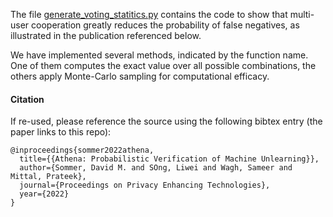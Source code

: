 The file [generate_voting_statitics.py](generate_voting_statitics.py) contains the code to show that multi-user cooperation greatly reduces the probability of false negatives, as illustrated in the publication referenced below.

We have implemented several methods, indicated by the function name. One of them computes the exact value over all possible combinations, the others apply Monte-Carlo sampling for computational efficacy. 

#### Citation

If re-used, please reference the source using the following bibtex entry (the paper links to this repo):
```
@inproceedings{sommer2022athena,
  title={{Athena: Probabilistic Verification of Machine Unlearning}},
  author={Sommer, David M. and SOng, Liwei and Wagh, Sameer and Mittal, Prateek},
  journal={Proceedings on Privacy Enhancing Technologies},
  year={2022}
}
```
